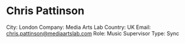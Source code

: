 # Chris Pattinson

City: London
Company: Media Arts Lab
Country: UK
Email: chris.pattinson@mediaartslab.com
Role: Music Supervisor
Type: Sync